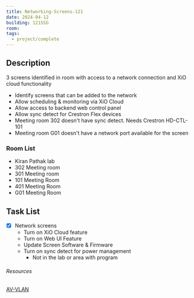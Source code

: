 ```yaml
---
title: Networking-Screens-121
date: 2024-04-12
building: 121SSG
room: 
tags:
  - project/complete
---
```


## Description

3 screens identified in room with access to a network connection and XiO cloud functionality

- Identify screens that can be added to the network
- Allow scheduling & monitoring via XiO Cloud
- Allow access to backend web control panel
- Allow sync detect for Crestron Flex devices
- Meeting room 302 doesn't have sync detect. Needs Crestron HD-CTL-101
- Meeting room G01 doesn't have a network port available for the screen

### Room List

-  Kiran Pathak lab
-  302 Meeting room 
-  301 Meeting room 
-  101 Meeting Room
-  401 Meeting Room
-  G01 Meeting Room

## Task List

- [x] Network screens
	- Turn on XiO Cloud feature
	- Turn on Web UI Feature
	- Update Screen Software & Firmware
	- Turn on sync detect for power management
		- Not in the lab or area with program


###### Resources
[AV-VLAN](../../01-Projects/AV-VLAN.md)